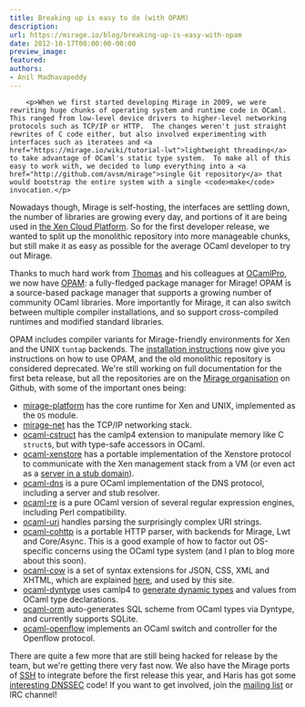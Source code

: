 ```yaml
---
title: Breaking up is easy to do (with OPAM)
description:
url: https://mirage.io/blog/breaking-up-is-easy-with-opam
date: 2012-10-17T00:00:00-00:00
preview_image:
featured:
authors:
- Anil Madhavapeddy
---
```



        <p>When we first started developing Mirage in 2009, we were rewriting huge chunks of operating system and runtime code in OCaml. This ranged from low-level device drivers to higher-level networking protocols such as TCP/IP or HTTP.  The changes weren't just straight rewrites of C code either, but also involved experimenting with interfaces such as iteratees and <a href="https://mirage.io/wiki/tutorial-lwt">lightweight threading</a> to take advantage of OCaml's static type system.  To make all of this easy to work with, we decided to lump everything into a <a href="http://github.com/avsm/mirage">single Git repository</a> that would bootstrap the entire system with a single <code>make</code> invocation.</p>
<p>Nowadays though, Mirage is self-hosting, the interfaces are settling down, the number of libraries are growing every day, and portions of it are being used in <a href="https://mirage.io/blog/xenstore-stub-domain">the Xen Cloud Platform</a>. So for the first developer release, we wanted to split up the monolithic repository into more manageable chunks, but still make it as easy as possible for the average OCaml developer to try out Mirage.</p>
<p>Thanks to much hard work from <a href="http://gazagnaire.org - [1 Client error: Timeout was reached]">Thomas</a> and his colleagues at <a href="http://ocamlpro.com">OCamlPro</a>, we now have <a href="http://opam.ocamlpro.com">OPAM</a>: a fully-fledged package manager for Mirage!  OPAM is a source-based package manager that supports a growing number of community OCaml libraries.  More importantly for Mirage, it can also switch between multiple compiler installations, and so support cross-compiled runtimes and modified standard libraries.</p>
<p>OPAM includes compiler variants for Mirage-friendly environments for Xen and the UNIX <code>tuntap</code> backends.  The <a href="https://mirage.io/wiki/install">installation instructions</a> now give you instructions on how to use OPAM, and the old monolithic repository is considered deprecated.  We're still working on full documentation for the first beta release, but all the repositories are on the <a href="http://github.com/mirage">Mirage organisation</a> on Github, with some of the important ones being:</p>
<ul>
<li><a href="http://github.com/mirage/mirage-platform">mirage-platform</a> has the core runtime for Xen and UNIX, implemented as the <code>OS</code> module.
</li>
<li><a href="http://github.com/mirage/mirage-net">mirage-net</a> has the TCP/IP networking stack.
</li>
<li><a href="http://github.com/mirage/ocaml-cstruct">ocaml-cstruct</a> has the camlp4 extension to manipulate memory like C <code>struct</code>s, but with type-safe accessors in OCaml.
</li>
<li><a href="http://github.com/mirage/ocaml-xenstore">ocaml-xenstore</a> has a portable implementation of the Xenstore protocol to communicate with the Xen management stack from a VM (or even act as a <a href="https://mirage.io/blog/xenstore-stub-domain">server in a stub domain</a>).
</li>
<li><a href="http://github.com/mirage/ocaml-dns">ocaml-dns</a> is a pure OCaml implementation of the DNS protocol, including a server and stub resolver.
</li>
<li><a href="http://github.com/mirage/ocaml-re - [404 Not Found]">ocaml-re</a> is a pure OCaml version of several regular expression engines, including Perl compatibility.
</li>
<li><a href="http://github.com/mirage/ocaml-uri">ocaml-uri</a> handles parsing the surprisingly complex URI strings.
</li>
<li><a href="http://github.com/mirage/ocaml-cohttp">ocaml-cohttp</a> is a portable HTTP parser, with backends for Mirage, Lwt and Core/Async. This is a good example of how to factor out OS-specific concerns using the OCaml type system (and I plan to blog more about this soon).
</li>
<li><a href="http://github.com/mirage/ocaml-cow">ocaml-cow</a> is a set of syntax extensions for JSON, CSS, XML and XHTML, which are explained <a href="https://mirage.github.io/wiki/cow - [404 Not Found]">here</a>, and used by this site.
</li>
<li><a href="http://github.com/mirage/dyntype">ocaml-dyntype</a> uses camlp4 to <a href="http://anil.recoil.org/papers/2011-dynamics-ml.pdf">generate dynamic types</a> and values from OCaml type declarations.
</li>
<li><a href="http://github.com/mirage/orm">ocaml-orm</a> auto-generates SQL scheme from OCaml types via Dyntype, and currently supports SQLite.
</li>
<li><a href="http://github.com/mirage/ocaml-openflow">ocaml-openflow</a> implements an OCaml switch and controller for the Openflow protocol.
</li>
</ul>
<p>There are quite a few more that are still being hacked for release by the team, but we're getting there very fast now. We also have the Mirage ports of <a href="http://github.com/avsm/ocaml-ssh">SSH</a> to integrate before the first release this year, and Haris has got some <a href="http://github.com/mirage/ocaml-crypto-keys - [404 Not Found]">interesting DNSSEC</a> code!  If you want to get involved, join the <a href="https://mirage.io/about - [404 Not Found]">mailing list</a> or IRC channel!</p>

      
